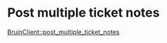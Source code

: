 # Post multiple ticket notes

[BruinClient::post_multiple_ticket_notes](../../clients/bruin_client/post_multiple_ticket_notes.md) 
